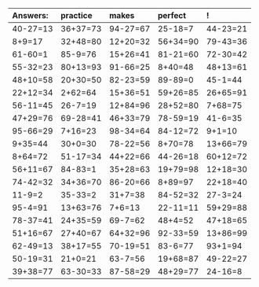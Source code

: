 | Answers: | practice | makes | perfect | ! |
| :--- | :--- | :--- | :--- | :--- |
| 40-27=13 | 36+37=73 | 94-27=67 | 25-18=7 | 44-23=21 | 
| 8+9=17 | 32+48=80 | 12+20=32 | 56+34=90 | 79-43=36 | 
| 61-60=1 | 85-9=76 | 15+26=41 | 81-21=60 | 72-30=42 | 
| 55-32=23 | 80+13=93 | 91-66=25 | 8+40=48 | 48+13=61 | 
| 48+10=58 | 20+30=50 | 82-23=59 | 89-89=0 | 45-1=44 | 
| 22+12=34 | 2+62=64 | 15+36=51 | 59+26=85 | 26+65=91 | 
| 56-11=45 | 26-7=19 | 12+84=96 | 28+52=80 | 7+68=75 | 
| 47+29=76 | 69-28=41 | 46+33=79 | 78-59=19 | 41-6=35 | 
| 95-66=29 | 7+16=23 | 98-34=64 | 84-12=72 | 9+1=10 | 
| 9+35=44 | 30+0=30 | 78-22=56 | 8+70=78 | 13+66=79 | 
| 8+64=72 | 51-17=34 | 44+22=66 | 44-26=18 | 60+12=72 | 
| 56+11=67 | 84-83=1 | 35+28=63 | 19+79=98 | 12+18=30 | 
| 74-42=32 | 34+36=70 | 86-20=66 | 8+89=97 | 22+18=40 | 
| 11-9=2 | 35-33=2 | 31+7=38 | 84-52=32 | 27-3=24 | 
| 95-4=91 | 13+63=76 | 7+6=13 | 22-11=11 | 59+29=88 | 
| 78-37=41 | 24+35=59 | 69-7=62 | 48+4=52 | 47+18=65 | 
| 51+16=67 | 27+40=67 | 64+32=96 | 92-33=59 | 13+86=99 | 
| 62-49=13 | 38+17=55 | 70-19=51 | 83-6=77 | 93+1=94 | 
| 50-19=31 | 21+0=21 | 63-7=56 | 19+68=87 | 49-22=27 | 
| 39+38=77 | 63-30=33 | 87-58=29 | 48+29=77 | 24-16=8 | 
